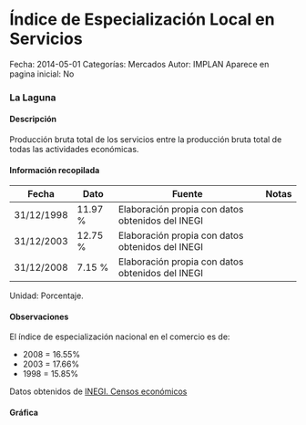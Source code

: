 Índice de Especialización Local en Servicios
=====

Fecha: 2014-05-01
Categorías: Mercados
Autor: IMPLAN
Aparece en pagina inicial: No

### La Laguna

#### Descripción

Producción bruta total de los servicios entre la producción bruta total de todas las actividades económicas.

<!-- break -->

#### Información recopilada

<table class="table table-hover table-bordered matriz">
  <thead>
    <tr><th>Fecha</th><th>Dato</th><th>Fuente</th><th>Notas</th></tr>
  </thead>
  <tbody>
    <tr><td class="centrado">31/12/1998</td><td class="derecha">11.97 %</td><td>Elaboración propia con datos obtenidos del INEGI</td><td></td></tr>
    <tr><td class="centrado">31/12/2003</td><td class="derecha">12.75 %</td><td>Elaboración propia con datos obtenidos del INEGI</td><td></td></tr>
    <tr><td class="centrado">31/12/2008</td><td class="derecha">7.15 %</td><td>Elaboración propia con datos obtenidos del INEGI</td><td></td></tr>
  </tbody>
</table>

Unidad: Porcentaje.

#### Observaciones

El índice de especialización nacional en el comercio es de:

- 2008 = 16.55%
- 2003 = 17.66%
- 1998 = 15.85%

Datos obtenidos de [INEGI. Censos económicos](http://www3.inegi.org.mx/sistemas/saic/)

#### Gráfica

<div id="Morrisimwrnmch" class="grafica"></div>
<script>
  // Gráfica
  if (typeof varMorrisimwrnmch === 'undefined') {
    varMorrisimwrnmch = Morris.Line({
      element: 'Morrisimwrnmch',
      data: [{ fecha: '1998-12-31', dato: 11.9700 },{ fecha: '2003-12-31', dato: 12.7500 },{ fecha: '2008-12-31', dato: 7.1500 }],
      xkey: 'fecha',
      ykeys: ['dato'],
      labels: ['Dato'],
      lineColors: ['#FF5B02'],
      xLabelFormat: function(d) { return d.getDate()+'/'+(d.getMonth()+1)+'/'+d.getFullYear(); },
      dateFormat: function(ts) { var d = new Date(ts); return d.getDate() + '/' + (d.getMonth() + 1) + '/' + d.getFullYear(); }
    });
  }
</script>

